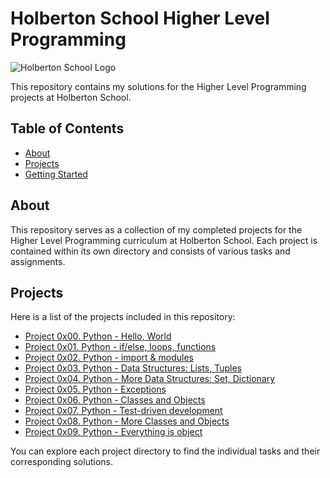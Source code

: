 # Holberton School Higher Level Programming

![Holberton School Logo](https://www.holbertonschool.com/holberton-logo.png)

This repository contains my solutions for the Higher Level Programming projects at Holberton School.

## Table of Contents

- [About](#about)
- [Projects](#projects)
- [Getting Started](#getting-started)

## About

This repository serves as a collection of my completed projects for the Higher Level Programming curriculum at Holberton School. Each project is contained within its own directory and consists of various tasks and assignments.

## Projects

Here is a list of the projects included in this repository:

- [Project 0x00. Python - Hello, World](./0x00-python-hello_world)
- [Project 0x01. Python - if/else, loops, functions](./0x01-python-if_else_loops_functions)
- [Project 0x02. Python - import & modules](./0x02-python-import_modules)
- [Project 0x03. Python - Data Structures: Lists, Tuples](./0x03-python-data_structures)
- [Project 0x04. Python - More Data Structures: Set, Dictionary](./0x04-python-more_data_structures)
- [Project 0x05. Python - Exceptions](./0x05-python-exceptions)
- [Project 0x06. Python - Classes and Objects](./0x06-python-classes)
- [Project 0x07. Python - Test-driven development](./0x07-python-test_driven_development)
- [Project 0x08. Python - More Classes and Objects](./0x08-python-more_classes)
- [Project 0x09. Python - Everything is object](./0x09-python-everything_is_object)

You can explore each project directory to find the individual tasks and their corresponding solutions.

